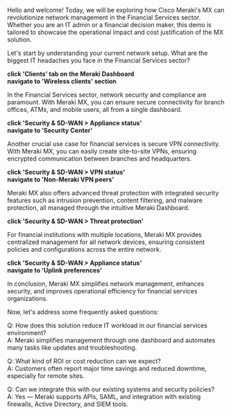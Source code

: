 Hello and welcome! Today, we will be exploring how Cisco Meraki's MX can revolutionize network management in the Financial Services sector. Whether you are an IT admin or a financial decision maker, this demo is tailored to showcase the operational impact and cost justification of the MX solution.

Let's start by understanding your current network setup. What are the biggest IT headaches you face in the Financial Services sector?

**click 'Clients' tab on the Meraki Dashboard**  
**navigate to 'Wireless clients' section**

In the Financial Services sector, network security and compliance are paramount. With Meraki MX, you can ensure secure connectivity for branch offices, ATMs, and mobile users, all from a single dashboard.

**click 'Security & SD-WAN > Appliance status'**  
**navigate to 'Security Center'**

Another crucial use case for financial services is secure VPN connectivity. With Meraki MX, you can easily create site-to-site VPNs, ensuring encrypted communication between branches and headquarters.

**click 'Security & SD-WAN > VPN status'**  
**navigate to 'Non-Meraki VPN peers'**

Meraki MX also offers advanced threat protection with integrated security features such as intrusion prevention, content filtering, and malware protection, all managed through the intuitive Meraki Dashboard.

**click 'Security & SD-WAN > Threat protection'**

For financial institutions with multiple locations, Meraki MX provides centralized management for all network devices, ensuring consistent policies and configurations across the entire network.

**click 'Security & SD-WAN > Appliance status'**  
**navigate to 'Uplink preferences'**

In conclusion, Meraki MX simplifies network management, enhances security, and improves operational efficiency for financial services organizations.

Now, let's address some frequently asked questions:

Q: How does this solution reduce IT workload in our financial services environment?  
A: Meraki simplifies management through one dashboard and automates many tasks like updates and troubleshooting.

Q: What kind of ROI or cost reduction can we expect?  
A: Customers often report major time savings and reduced downtime, especially for remote sites.

Q: Can we integrate this with our existing systems and security policies?  
A: Yes — Meraki supports APIs, SAML, and integration with existing firewalls, Active Directory, and SIEM tools.